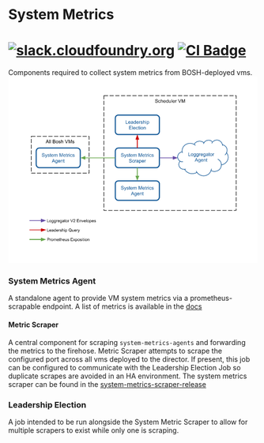 # System Metrics
[![slack.cloudfoundry.org][slack-badge]][loggregator-slack]
[![CI Badge][ci-badge]][ci-pipeline]
===================================================

Components required to collect system metrics from BOSH-deployed vms.
![system-metrics-architecture]

### System Metrics Agent
A standalone agent to provide VM system metrics via a prometheus-scrapable endpoint. A list of metrics
is available in the [docs][system-metrics-agent]

#### Metric Scraper
A central component for scraping `system-metrics-agents` and forwarding the metrics to the firehose. Metric Scraper
attempts to scrape the configured port across all vms deployed to the director. If present, this job can be configured to
communicate with the Leadership Election Job so duplicate scrapes are avoided in an HA environment. The system metrics scraper
can be found in the [system-metrics-scraper-release][system-metrics-scraper]

### Leadership Election
A job intended to be run alongside the System Metric Scraper to allow for multiple scrapers to exist while only one is 
scraping. 

[system-metrics-scraper]: https://github.com/cloudfoundry/system-metrics-scraper-release
[system-metrics-agent]: docs/system-metrics-agent.md
[system-metrics-architecture]: docs/system-metrics-architecture.png
[slack-badge]:         https://slack.cloudfoundry.org/badge.svg
[loggregator-slack]:   https://cloudfoundry.slack.com/archives/loggregator
[ci-badge]:            https://loggregator.ci.cf-app.com/api/v1/pipelines/loggregator/jobs/loggregator-agent-tests/badge
[ci-pipeline]:         https://loggregator.ci.cf-app.com/teams/main/pipelines/loggregator
[loggregator-tracker]: https://www.pivotaltracker.com/n/projects/993188
